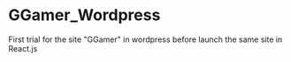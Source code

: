 # GGamer_Wordpress

First trial for the site "GGamer" in wordpress before launch the same site in React.js 
